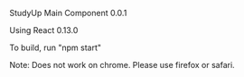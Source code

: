 StudyUp Main Component 0.0.1

Using React 0.13.0

To build, run "npm start"

Note: Does not work on chrome.  Please use firefox or safari. 